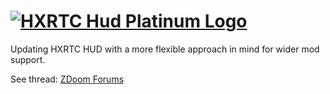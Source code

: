 # [![HXRTC Hud Platinum Logo](https://i.imgur.com/BDwQadH.png)](https://forum.zdoom.org/viewtopic.php?f=46&t=75282)

Updating HXRTC HUD with a more flexible approach in mind for wider mod support.

See thread: [ZDoom Forums](https://forum.zdoom.org/viewtopic.php?f=46&t=75282)
